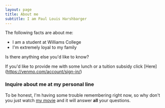 ```yaml
---
layout: page
title: About me
subtitle: I am Paul Louis Harshbarger
---
```


The following facts are about me:

- I am a student at Williams College
- I'm extremely loyal to my family

Is there anything else you'd like to know?

If you'd like to provide me with some lunch or a tuition subsidy click [Here] (https://venmo.com/account/sign-in/)


### Inquire about me at my personal line

To be honest, I'm having some trouble remembering right now, so why don't you just watch [my movie](http://en.wikipedia.org/wiki/The_Princess_Bride_%28film%29) and it will answer **all** your questions.
